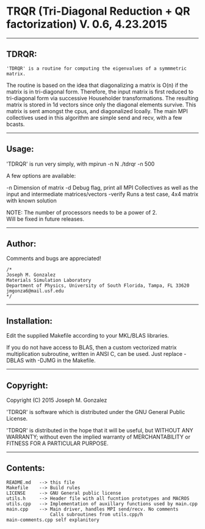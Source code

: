 # TRQR (Tri-Diagonal Reduction + QR factorization) V. 0.6,  4.23.2015
___________________________________________________________________________________

TDRQR:
------
	'TDRQR' is a routine for computing the eigenvalues of a symmmetric matrix.
The routine is based on the idea that diagonalizing a matrix is O(n) if the 
matrix is in tri-diagonal form.  Therefore, the input matrix is first reduced
to tri-diagonal form via successive Householder transformations. The resulting 
matrix is stored in 1d vectors since only the diagonal elements survive.  This 
matrix is sent amongst the cpus, and diagonalized lcoally.  The main MPI
collectives used in this algorithm are simple send and recv, with a few bcasts.

___________________________________________________________________________________

Usage:
------
'TDRQR' is run very simply, with mpirun -n N ./tdrqr -n 500

A few options are available:

-n 		Dimension of matrix
-d 		Debug flag, print all MPI Collectives as well as the input and intermediate
		matrices/vectors
-verify	Runs a test case, 4x4 matrix with known solution

NOTE: The number of processors needs to be a power of 2.  
	  Will be fixed in future releases.


___________________________________________________________________________________

Author:
-------
Comments and bugs are appreciated!

    /*
    Joseph M. Gonzalez 
    Materials Simulation Laboratory
    Department of Physics, University of South Florida, Tampa, FL 33620
    jmgonza6@mail.usf.edu
    */

___________________________________________________________________________________

Installation:
-------------
Edit the supplied Makefile according to your MKL/BLAS libraries.

If you do not have access to BLAS, then a custom vectorized matrix multiplication
subroutine, written in ANSI C, can be used.  Just replace -DBLAS with -DJMG in the 
Makefile.

___________________________________________________________________________________

Copyright:
----------
Copyright (C) 2015 Joseph M. Gonzalez

'TDRQR' is software which is distributed under the GNU General Public License.

'TDRQR' is distributed in the hope that it will be useful,
but WITHOUT ANY WARRANTY; without even the implied warranty of
MERCHANTABILITY or FITNESS FOR A PARTICULAR PURPOSE. 

___________________________________________________________________________________

Contents:
---------
    README.md   --> this file
    Makefile	--> Build rules
    LICENSE     --> GNU General public license
    utils.h     --> Header file with all fucntion prototypes and MACROS
    utils.cpp   --> Implementation of auxillary functions used by main.cpp
    main.cpp    --> Main driver, handles MPI send/recv. No comments
    			    Calls subroutines from utils.cpp/h
    main-comments.cpp self explanitory
